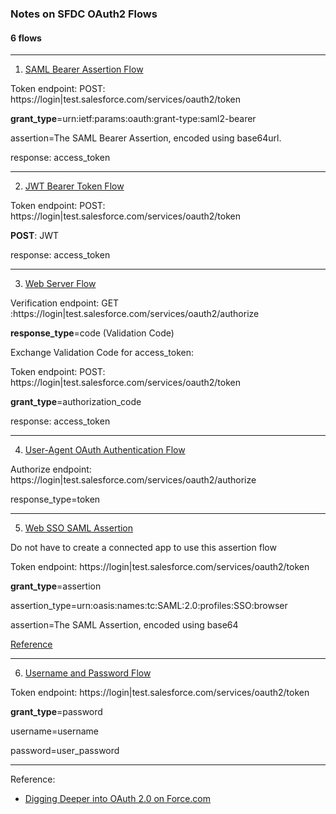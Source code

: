 ### Notes on SFDC OAuth2 Flows

#### 6 flows ####

---------

1. [SAML Bearer Assertion Flow ](./SAML-Bearer-Assertion-Flow.md)

Token endpoint: POST: https://login|test.salesforce.com/services/oauth2/token

**grant_type**=urn:ietf:params:oauth:grant-type:saml2-bearer

assertion=The SAML Bearer Assertion, encoded using base64url.

response: access_token

-----

2. [JWT Bearer Token Flow ](./JWT-Bearer-Token-Flow.md)

Token endpoint: POST: https://login|test.salesforce.com/services/oauth2/token

**POST**: JWT

response: access_token

-------

3. [Web Server Flow ](./Web-server-flow.md)

Verification endpoint: GET :https://login|test.salesforce.com/services/oauth2/authorize

**response_type**=code (Validation Code)

Exchange Validation Code for access_token:

Token endpoint: POST: https://login|test.salesforce.com/services/oauth2/token

**grant_type**=authorization_code

response: access_token

--------


4. [User-Agent OAuth Authentication Flow](https://developer.salesforce.com/docs/atlas.en-us.api_rest.meta/api_rest/intro_understanding_user_agent_oauth_flow.htm)

Authorize endpoint: https://login|test.salesforce.com/services/oauth2/authorize

response_type=token



-----


5. [Web SSO SAML Assertion](https://developer.salesforce.com/page/Digging_Deeper_into_OAuth_2.0_on_Force.com#Obtaining_an_Access_Token_using_a_Web_SSO_SAML_Assertion)

Do not have to create a connected app to use this assertion flow

Token endpoint: https://login|test.salesforce.com/services/oauth2/token

**grant_type**=assertion

assertion_type=urn:oasis:names:tc:SAML:2.0:profiles:SSO:browser

assertion=The SAML Assertion, encoded using base64

[Reference](https://help.salesforce.com/articleView?id=remoteaccess_oauth_web_sso_flow.htm&type=0)

-------


6. [Username and Password Flow](https://developer.salesforce.com/page/Digging_Deeper_into_OAuth_2.0_on_Force.com#Obtaining_a_Token_in_an_Autonomous_Client_.28Username_and_Password_Flow.29)

Token endpoint: https://login|test.salesforce.com/services/oauth2/token

**grant_type**=password

username=username

password=user_password

-------
Reference:

- [Digging Deeper into OAuth 2.0 on Force.com](https://developer.salesforce.com/page/Digging_Deeper_into_OAuth_2.0_on_Force.com)
